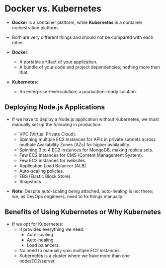 # Docker vs. Kubernetes

- **Docker** is a container platform, while **Kubernetes** is a container orchestration platform.
  
- Both are very different things and should not be compared with each other.

- **Docker**:
  - A portable artifact of your application.
  - A bundle of your code and project dependencies; nothing more than that.

- **Kubernetes**:
  - An enterprise-level solution; a production-ready solution.

## Deploying Node.js Applications

- If we have to deploy a Node.js application without Kubernetes, we must manually set up the following in production:
  - VPC (Virtual Private Cloud).
  - Spinning multiple EC2 instances for APIs in private subnets across multiple Availability Zones (AZs) for higher availability.
  - Spinning 3 to 4 EC2 instances for MongoDB, making replica sets.
  - Few EC2 instances for CMS (Content Management System).
  - Few EC2 instances for websites.
  - Application Load Balancer (ALB).
  - Auto-scaling policies.
  - EBS (Elastic Block Store).
  - Snapshots.

- **Note**: Despite auto-scaling being attached, auto-healing is not there; we, as DevOps engineers, need to fix things manually.

## Benefits of Using Kubernetes or Why Kubernetes

- If we opt for Kubernetes:
  - It provides everything we need:
    - Auto-scaling.
    - Auto-healing.
    - Load balancers.
  - No need to manually spin multiple EC2 instances.
  - Kubernetes is a cluster where we have more than one node/EC2/server.
